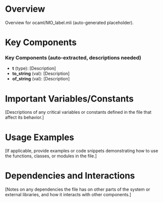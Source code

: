 # Overview

Overview for ocaml/MO_label.mli (auto-generated placeholder).

# Key Components

### Key Components (auto-extracted, descriptions needed)
- **t** (type): [Description]
- **to_string** (val): [Description]
- **of_string** (val): [Description]

# Important Variables/Constants

[Descriptions of any critical variables or constants defined in the file that affect its behavior.]

# Usage Examples

[If applicable, provide examples or code snippets demonstrating how to use the functions, classes, or modules in the file.]

# Dependencies and Interactions

[Notes on any dependencies the file has on other parts of the system or external libraries, and how it interacts with other components.]
